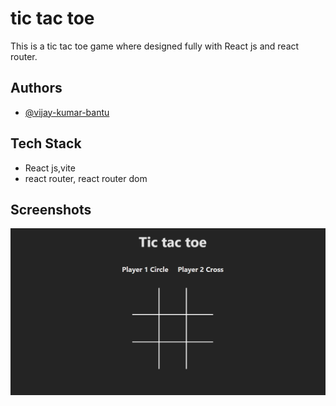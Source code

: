 # tic tac toe

This is a tic tac toe game where designed fully with React js and react router.

## Authors

- [@vijay-kumar-bantu](https://www.github.com/vijay-kumar-bantu)

## Tech Stack

- React js,vite
- react router, react router dom

## Screenshots

![App Screenshot](./src/assets/Screenshot.png)
